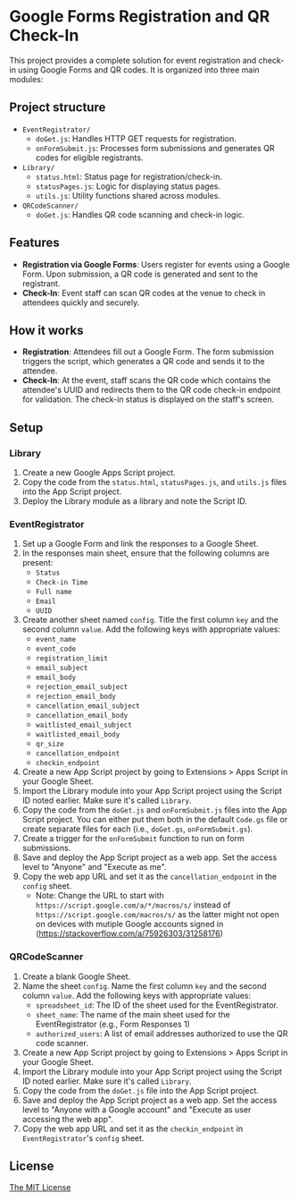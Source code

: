 # Google Forms Registration and QR Check-In

This project provides a complete solution for event registration and check-in using Google Forms and QR codes. It is organized into three main modules:

## Project structure

- `EventRegistrator/`
  - `doGet.js`: Handles HTTP GET requests for registration.
  - `onFormSubmit.js`: Processes form submissions and generates QR codes for eligible registrants.
- `Library/`
  - `status.html`: Status page for registration/check-in.
  - `statusPages.js`: Logic for displaying status pages.
  - `utils.js`: Utility functions shared across modules.
- `QRCodeScanner/`
  - `doGet.js`: Handles QR code scanning and check-in logic.

## Features

- **Registration via Google Forms**: Users register for events using a Google Form. Upon submission, a QR code is generated and sent to the registrant.
- **Check-In**: Event staff can scan QR codes at the venue to check in attendees quickly and securely.

## How it works

- **Registration**: Attendees fill out a Google Form. The form submission triggers the script, which generates a QR code and sends it to the attendee.
- **Check-In**: At the event, staff scans the QR code which contains the attendee's UUID and redirects them to the QR code check-in endpoint for validation. The check-in status is displayed on the staff's screen.

## Setup

### Library
1. Create a new Google Apps Script project.
2. Copy the code from the `status.html`, `statusPages.js`, and `utils.js` files into the App Script project.
3. Deploy the Library module as a library and note the Script ID.

### EventRegistrator
1. Set up a Google Form and link the responses to a Google Sheet.
2. In the responses main sheet, ensure that the following columns are present:
   - `Status`
   - `Check-in Time`
   - `Full name`
   - `Email`
   - `UUID`
3. Create another sheet named `config`. Title the first column `key` and the second column `value`. Add the following keys with appropriate values:
   - `event_name`
   - `event_code`
   - `registration_limit`
   - `email_subject`
   - `email_body`
   - `rejection_email_subject`
   - `rejection_email_body`
   - `cancellation_email_subject`
   - `cancellation_email_body`
   - `waitlisted_email_subject`
   - `waitlisted_email_body`
   - `qr_size`
   - `cancellation_endpoint`
   - `checkin_endpoint`
4. Create a new App Script project by going to Extensions > Apps Script in your Google Sheet.
5. Import the Library module into your App Script project using the Script ID noted earlier. Make sure it's called `Library`.
6. Copy the code from the `doGet.js` and `onFormSubmit.js` files into the App Script project. You can either put them both in the default `Code.gs` file or create separate files for each (i.e., `doGet.gs`, `onFormSubmit.gs`).
7. Create a trigger for the `onFormSubmit` function to run on form submissions.
8. Save and deploy the App Script project as a web app. Set the access level to "Anyone" and "Execute as me".
9. Copy the web app URL and set it as the `cancellation_endpoint` in the `config` sheet.
    - Note: Change the URL to start with `https://script.google.com/a/*/macros/s/` instead of `https://script.google.com/macros/s/` as the latter might not open on devices with mutiple Google accounts signed in (https://stackoverflow.com/a/75926303/31258176)

### QRCodeScanner
1. Create a blank Google Sheet.
2. Name the sheet `config`. Name the first column `key` and the second column `value`. Add the following keys with appropriate values:
   - `spreadsheet_id`: The ID of the sheet used for the EventRegistrator.
   - `sheet_name`: The name of the main sheet used for the EventRegistrator (e.g., Form Responses 1)
   - `authorized_users`: A list of email addresses authorized to use the QR code scanner.
3. Create a new App Script project by going to Extensions > Apps Script in your Google Sheet.
4. Import the Library module into your App Script project using the Script ID noted earlier. Make sure it's called `Library`.
5. Copy the code from the `doGet.js` file into the App Script project.
6. Save and deploy the App Script project as a web app. Set the access level to "Anyone with a Google account" and "Execute as user accessing the web app".
7. Copy the web app URL and set it as the `checkin_endpoint` in `EventRegistrator`'s `config` sheet.

## License
[The MIT License](LICENSE)